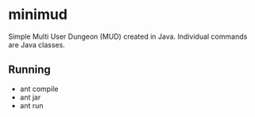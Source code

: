 minimud
=======

Simple Multi User Dungeon (MUD) created in Java.  Individual commands are Java classes.

Running
-------

* ant compile
* ant jar
* ant run
